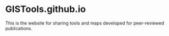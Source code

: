 # GISTools.github.io
This is the website for sharing tools and maps developed for peer-reviewed publications.
